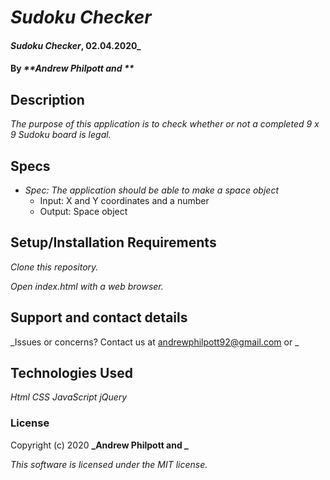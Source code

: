 # _Sudoku Checker_
#### _Sudoku Checker_, 02.04.2020_
#### By _**Andrew Philpott and **_
## Description
_The purpose of this application is to check whether or not a completed 9 x 9 Sudoku board is legal._

## Specs
* _Spec: The application should be able to make a space object_
  * Input: X and Y coordinates and a number
  * Output: Space object

## Setup/Installation Requirements
_Clone this repository._

_Open index.html with a web browser._

## Support and contact details
_Issues or concerns? Contact us at andrewphilpott92@gmail.com or _

## Technologies Used
_Html_
_CSS_
_JavaScript_
_jQuery_

### License
Copyright (c) 2020 **_Andrew Philpott and _**

*This software is licensed under the MIT license.*
